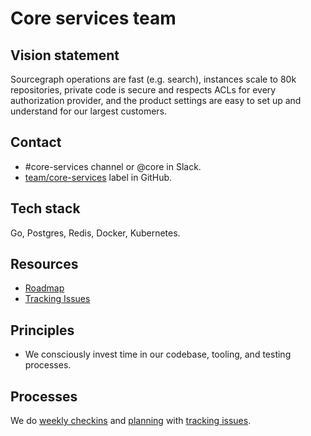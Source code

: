 # Core services team

## Vision statement

Sourcegraph operations are fast (e.g. search), instances scale to 80k repositories, private code is secure and respects ACLs for every authorization provider, and the product settings are easy to set up and understand for our largest customers.

## Contact

- #core-services channel or @core in Slack.
- [team/core-services](https://github.com/sourcegraph/sourcegraph/issues/new?labels=team/core-services) label in GitHub.

## Tech stack

Go, Postgres, Redis, Docker, Kubernetes.

## Resources

- [Roadmap](https://docs.google.com/document/d/1cBsE9801DcBF9chZyMnxRdolqM_1c2pPyGQz15QAvYI/edit#heading=h.fv5i7qi85bru)
- [Tracking Issues](https://github.com/sourcegraph/sourcegraph/issues?utf8=%E2%9C%93&q=is%3Aissue+label%3Ateam%2Fcore-services+label%3Atracking)

## Principles

* We consciously invest time in our codebase, tooling, and testing processes.

## Processes

We do [weekly checkins](../../product/tracking_issues.md#using-a-tracking-issue-for-progress-check-ins) and [planning](../../product/tracking_issues.md#planning-a-milestone-with-a-tracking-issue) with [tracking issues](../../product/tracking_issues.md).
